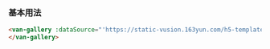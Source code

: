 ### 基本用法

``` html
<van-gallery :dataSource="'https://static-vusion.163yun.com/h5-template/cat.jpeg'">
</van-gallery>
```

